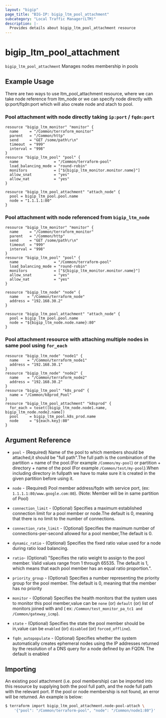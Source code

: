 ```yaml
---
layout: "bigip"
page_title: "BIG-IP: bigip_ltm_pool_attachment"
subcategory: "Local Traffic Manager(LTM)"
description: |-
  Provides details about bigip_ltm_pool_attachment resource
---
```


# bigip\_ltm\_pool\_attachment

`bigip_ltm_pool_attachment` Manages nodes membership in pools

## Example Usage


There are two ways to use ltm_pool_attachment resource, where we can take node reference from ltm_node or we can specify node directly with ip:port/fqdn:port which will also create node and atach to pool.


### Pool attachment with node directly taking  `ip:port` / `fqdn:port`

```hcl
resource "bigip_ltm_monitor" "monitor" {
  name     = "/Common/terraform_monitor"
  parent   = "/Common/http"
  send     = "GET /some/path\r\n"
  timeout  = "999"
  interval = "998"
}
resource "bigip_ltm_pool" "pool" {
  name                = "/Common/terraform-pool"
  load_balancing_mode = "round-robin"
  monitors            = ["${bigip_ltm_monitor.monitor.name}"]
  allow_snat          = "yes"
  allow_nat           = "yes"
}

resource "bigip_ltm_pool_attachment" "attach_node" {
  pool = bigip_ltm_pool.pool.name
  node = "1.1.1.1:80"
}

```

### Pool attachment with node referenced from `bigip_ltm_node`

```hcl
resource "bigip_ltm_monitor" "monitor" {
  name     = "/Common/terraform_monitor"
  parent   = "/Common/http"
  send     = "GET /some/path\r\n"
  timeout  = "999"
  interval = "998"
}
resource "bigip_ltm_pool" "pool" {
  name                = "/Common/terraform-pool"
  load_balancing_mode = "round-robin"
  monitors            = ["${bigip_ltm_monitor.monitor.name}"]
  allow_snat          = "yes"
  allow_nat           = "yes"
}

resource "bigip_ltm_node" "node" {
  name    = "/Common/terraform_node"
  address = "192.168.30.2"
}

resource "bigip_ltm_pool_attachment" "attach_node" {
  pool = bigip_ltm_pool.pool.name
  node = "${bigip_ltm_node.node.name}:80"
}
```

### Pool attachment resource with attaching multiple nodes in same pool using `for_each`

```hcl
resource "bigip_ltm_node" "node1" {
  name    = "/Common/terraform_node1"
  address = "192.168.30.1"
}
resource "bigip_ltm_node" "node2" {
  name    = "/Common/terraform_node2"
  address = "192.168.30.2"
}
resource "bigip_ltm_pool" "k8s_prod" {
  name = "/Common/k8prod_Pool"
}
resource "bigip_ltm_pool_attachment" "k8sprod" {
  for_each = toset([bigip_ltm_node.node1.name, bigip_ltm_node.node2.name])
  pool     = bigip_ltm_pool.k8s_prod.name
  node     = "${each.key}:80"
}
```


## Argument Reference

* `pool` - (Required) Name of the pool to which members should be attached,it should be "full path".The full path is the combination of the partition + name of the pool.(For example `/Common/my-pool`) or partition + directory + name of the pool (For example `/Common/test/my-pool`).When including directory in fullpath we have to make sure it is created in the given partition before using it.

* `node` - (Required) Pool member address/fqdn with service port, (ex: `1.1.1.1:80/www.google.com:80`). (Note: Member will be in same partition of Pool)

* `connection_limit` - (Optional) Specifies a maximum established connection limit for a pool member or node.The default is 0, meaning that there is no limit to the number of connections.

* `connection_rate_limit` - (Optional) Specifies the maximum number of connections-per-second allowed for a pool member,The default is 0.

* `dynamic_ratio` - (Optional) Specifies the fixed ratio value used for a node during ratio load balancing.

* `ratio`- (Optional) "Specifies the ratio weight to assign to the pool member. Valid values range from 1 through 65535. The default is 1, which means that each pool member has an equal ratio proportion.".

* `priority_group` - (Optional) Specifies a number representing the priority group for the pool member. The default is 0, meaning that the member has no priority

* `monitor` - (Optional) Specifies the health monitors that the system uses to monitor this pool member,value can be `none` (or) `default` (or) list of monitors joined with and ( ex: `/Common/test_monitor_pa_tc1 and /Common/gateway_icmp`).

* `state` - (Optional) Specifies the state the pool member should be in,value can be `enabled` (or) `disabled` (or) `forced_offline`).

* `fqdn_autopopulate` - (Optional) Specifies whether the system automatically creates ephemeral nodes using the IP addresses returned by the resolution of a DNS query for a node defined by an FQDN. The default is enabled

## Importing
An existing pool attachment (i.e. pool membership) can be imported into this resource by supplying both the pool full path, and the node full path with the relevant port. If the pool or node membership is not found, an error will be returned. An example is below:

```sh
$ terraform import bigip_ltm_pool_attachment.node-pool-attach \
	'{"pool": "/Common/terraform-pool", "node": "/Common/node1:80"}'
```
